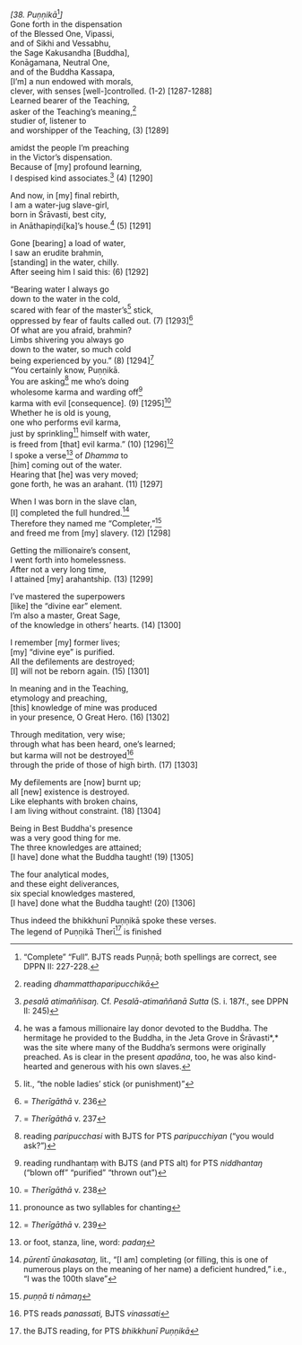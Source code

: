 *\[38. Puṇṇikā*[^1]*\]*  
Gone forth in the dispensation  
of the Blessed One, Vipassi,  
and of Sikhi and Vessabhu,  
the Sage Kakusandha \[Buddha\],  
Konāgamana, Neutral One,  
and of the Buddha Kassapa,  
\[I’m\] a nun endowed with morals,  
clever, with senses \[well-\]controlled. (1-2) \[1287-1288\]  
Learned bearer of the Teaching,  
asker of the Teaching’s meaning,[^2]  
studier of, listener to  
and worshipper of the Teaching, (3) \[1289\]

amidst the people I’m preaching  
in the Victor’s dispensation.  
Because of \[my\] profound learning,  
I despised kind associates.[^3] (4) \[1290\]

And now, in \[my\] final rebirth,  
I am a water-jug slave-girl,  
born in Śrāvasti, best city,  
in Anāthapiṇḍi\[ka\]’s house.[^4] (5) \[1291\]

Gone \[bearing\] a load of water,  
I saw an erudite brahmin,  
\[standing\] in the water, chilly.  
After seeing him I said this: (6) \[1292\]

“Bearing water I always go  
down to the water in the cold,  
scared with fear of the master’s[^5] stick,  
oppressed by fear of faults called out. (7) \[1293\][^6]  
Of what are you afraid, brahmin?  
Limbs shivering you always go  
down to the water, so much cold  
being experienced by you.” (8) \[1294\][^7]  
“You certainly know, Puṇṇikā.  
You are asking[^8] me who’s doing  
wholesome karma and warding off[^9]  
karma with evil \[consequence\]. (9) \[1295\][^10]  
Whether he is old is young,  
one who performs evil karma,  
just by sprinkling[^11] himself with water,  
is freed from \[that\] evil karma.” (10) \[1296\][^12]  
I spoke a verse[^13] of *Dhamma* to  
\[him\] coming out of the water.  
Hearing that \[he\] was very moved;  
gone forth, he was an arahant. (11) \[1297\]

When I was born in the slave clan,  
\[I\] completed the full hundred.[^14]  
Therefore they named me “Completer,”[^15]  
and freed me from \[my\] slavery. (12) \[1298\]

Getting the millionaire’s consent,  
I went forth into homelessness.  
*A*fter not a very long time,  
I attained \[my\] arahantship. (13) \[1299\]

I’ve mastered the superpowers  
\[like\] the “divine ear” element.  
I’m also a master, Great Sage,  
of the knowledge in others’ hearts. (14) \[1300\]

I remember \[my\] former lives;  
\[my\] “divine eye” is purified.  
All the defilements are destroyed;  
\[I\] will not be reborn again. (15) \[1301\]

In meaning and in the Teaching,  
etymology and preaching,  
\[this\] knowledge of mine was produced  
in your presence, O Great Hero. (16) \[1302\]

Through meditation, very wise;  
through what has been heard, one’s learned;  
but karma will not be destroyed[^16]  
through the pride of those of high birth. (17) \[1303\]

My defilements are \[now\] burnt up;  
all \[new\] existence is destroyed.  
Like elephants with broken chains,  
I am living without constraint. (18) \[1304\]

Being in Best Buddha's presence  
was a very good thing for me.  
The three knowledges are attained;  
\[I have\] done what the Buddha taught! (19) \[1305\]

The four analytical modes,  
and these eight deliverances,  
six special knowledges mastered,  
\[I have\] done what the Buddha taught! (20) \[1306\]

Thus indeed the bhikkhunī Puṇṇikā spoke these verses.  
The legend of Puṇṇikā Therī[^17] is finished  
[^1]: “Complete” “Full”. BJTS reads Puṇṇā; both spellings are correct,
    see DPPN II: 227-228.  
[^2]: reading *dhammatthaparipucchikā*  
[^3]: *pesalā atimaññisaŋ.* Cf. *Pesalā-atimaññanā Sutta* (S. i. 187f.,
    see DPPN II: 245)  
[^4]: he was a famous millionaire lay donor devoted to the Buddha. The
    hermitage he provided to the Buddha, in the Jeta Grove in
    Śrāvasti*,* was the site where many of the Buddha’s sermons were
    originally preached. As is clear in the present *apadāna*, too, he
    was also kind-hearted and generous with his own slaves.  
[^5]: lit., “the noble ladies’ stick (or punishment)”  
[^6]: = *Therīgāthā* v. 236  
[^7]: = *Therīgāthā* v. 237  
[^8]: reading *paripucchasi* with BJTS for PTS *paripucchiyan* (“you
    would ask?”)  
[^9]: reading rundhantaṃ with BJTS (and PTS alt) for PTS *niddhantaŋ*
    (“blown off” “purified” “thrown out”)  
[^10]: = *Therīgāthā* v. 238  
[^11]: pronounce as two syllables for chanting  
[^12]: = *Therīgāthā* v. 239  
[^13]: or foot, stanza, line, word: *padaŋ*  
[^14]: *pūrentī ūnakasataŋ,* lit., “\[I am\] completing (or filling,
    this is one of numerous plays on the meaning of her name) a
    deficient hundred,” i.e., “I was the 100th slave”  
[^15]: *puṇṇā ti nāmaŋ*  
[^16]: PTS reads *panassati,* BJTS *vinassati*  
[^17]: the BJTS reading, for PTS *bhikkhunī Puṇṇikā*
